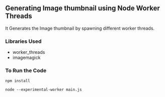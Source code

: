## Generating Image thumbnail using Node Worker Threads

It Generates the Image thumbnail by spawning different worker threads.

### Libraries Used
  - worker_threads
  - imagemagick

### To Run the Code
```
npm install

node --experimental-worker main.js

```